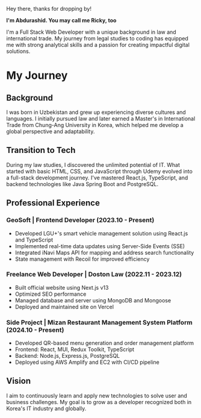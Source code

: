 Hey there, thanks for dropping by!

**I'm Abdurashid. You may call me Ricky, too**

I'm a Full Stack Web Developer with a unique background in law and international trade. My journey from legal studies to coding has equipped me with strong analytical skills and a passion for creating impactful digital solutions.

# My Journey

## Background
I was born in Uzbekistan and grew up experiencing diverse cultures and languages. I initially pursued law and later earned a Master's in International Trade from Chung-Ang University in Korea, which helped me develop a global perspective and adaptability.

## Transition to Tech
During my law studies, I discovered the unlimited potential of IT. What started with basic HTML, CSS, and JavaScript through Udemy evolved into a full-stack development journey. I've mastered React.js, TypeScript, and backend technologies like Java Spring Boot and PostgreSQL.

## Professional Experience

### GeoSoft | Frontend Developer (2023.10 - Present)
- Developed LGU+'s smart vehicle management solution using React.js and TypeScript
- Implemented real-time data updates using Server-Side Events (SSE)
- Integrated iNavi Maps API for mapping and address search functionality
- State management with Recoil for improved efficiency

### Freelance Web Developer | Doston Law (2022.11 - 2023.12)
- Built official website using Next.js v13
- Optimized SEO performance
- Managed database and server using MongoDB and Mongoose
- Deployed and maintained site on Vercel

### Side Project | Mizan Restaurant Management System Platform (2024.10 - Present)
- Developed QR-based menu generation and order management platform
- Frontend: React, MUI, Redux Toolkit, TypeScript
- Backend: Node.js, Express.js, PostgreSQL
- Deployed using AWS Amplify and EC2 with CI/CD pipeline

## Vision
I aim to continuously learn and apply new technologies to solve user and business challenges. My goal is to grow as a developer recognized both in Korea's IT industry and globally. 